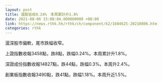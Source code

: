 ```yaml
---
layout: post
title: 滬股低收0.24%　本周累計升1.8%
date: 2021-08-06 15:08:04.000000000 +08:00
link: https://news.rthk.hk/rthk/ch/component/k2/1604625-20210806.htm
categories: rthk
---
```


滬深股市偏軟，尾市跌幅收窄。

上證指數收報3458點，跌8點，跌幅0.24%。本周累計升1.8%。

深證成份指數收報14827點，跌44點，跌幅0.3%。本周升2.4%。

創業板指數收報3490點，跌41點，跌幅1.18%。本周升近1.5%。
